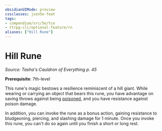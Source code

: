 ```yaml
---
obsidianUIMode: preview
cssclasses: json5e-feat
tags:
- compendium/src/5e/tce
- ttrpg-cli/optional-feature/rn
aliases: ["Hill Rune"]
---
```

# Hill Rune
*Source: Tasha's Cauldron of Everything p. 45*  

**Prerequisite**: 7th-level

This rune's magic bestows a resilience reminiscent of a hill giant. While wearing or carrying an object that bears this rune, you have advantage on saving throws against being [poisoned](/3-Mechanics/CLI/rules/conditions.md#poisoned), and you have resistance against poison damage.

In addition, you can invoke the rune as a bonus action, gaining resistance to bludgeoning, piercing, and slashing damage for 1 minute. Once you invoke this rune, you can't do so again until you finish a short or long rest.